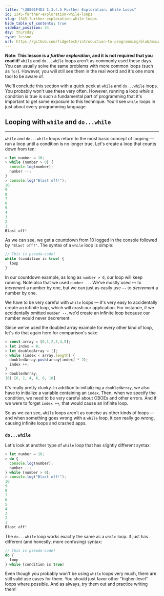 ```yaml
---
title: "\U0001F4D3 1.3.4.5 Further Exploration: While Loops"
id: 1345-further-exploration-while-loops
slug: 1345-further-exploration-while-loops
hide_table_of_contents: true
sidebar_position: 44
day: thursday
type: lesson
url: https://github.com/fidgetech/introduction-to-programming/blob/main/4e_while_loops.md
---
```


**Note: This lesson is a _further exploration_, and it is not required that you read it!** `while` and `do...while` loops aren't as commonly used these days. You can usually solve the same problems with more common loops (such as `for`). However, you will still see them in the real world and it's one more tool to be aware of.

We'll conclude this section with a quick peek at `while` and `do...while` loops. You probably won't use these very often. However, running a loop _while_ a condition is true is such a fundamental part of programming that it's important to get some exposure to this technique. You'll see `while` loops in just about every programming language.

## Looping with `while` and `do...while`
---

`while` and `do...while` loops return to the most basic concept of looping — run a loop until a condition is no longer true. Let's create a loop that counts down from ten:

```js
> let number = 10;
> while (number > 0) {
  console.log(number);
  number --;
}
> console.log("Blast off!");
10
9
8
7
6
5
4
3
2
1
Blast off!
```

As we can see, we get a countdown from 10 logged in the console followed by `"Blast off!"`. The syntax of a `while` loop is simple:

```js
// This is pseudo-code!
while (condition is true) {
  loop
}
```

In our countdown example, as long as `number > 0`, our loop will keep running. Note also that we used `number --`. We've mostly used `++` to _increment_ a number by one, but we can just as easily use `--` to _decrement_ a number by one.

We have to be very careful with `while` loops — it's very easy to accidentally create an infinite loop, which will crash our application. For instance, if we accidentally omitted `number --`, we'd create an infinite loop because our number would never decrement.

Since we've used the doubled array example for every other kind of loop, let's do that again here for comparison's sake:

```js
> const array = [0,1,2,3,4,5];
> let index = 0;
> let doubledArray = [];
> while (index < array.length) {
  doubledArray.push(array[index] * 2);
  index ++;
}
> doubledArray;
(6) [0, 2, 4, 6, 8, 10]
```

It's really pretty clunky. In addition to initializing a `doubledArray`, we also have to initialize a variable containing an `index`. Then, when we specify the condition, we need to be very careful about OBOEs and other errors. And if we were to forget `index ++`, that would cause an infinite loop.

So as we can see, `while` loops aren't as concise as other kinds of loops — and when something goes wrong with a `while` loop, it can really go wrong, causing infinite loops and crashed apps.

### `do...while`

Let's look at another type of `while` loop that has slightly different syntax:

```js
> let number = 10;
> do {
  console.log(number);
  number --;
} while (number > 0);
> console.log("Blast off!");
10
9
8
7
6
5
4
3
2
1
Blast off!
```

The `do...while` loop works exactly the same as a `while` loop. It just has different (and honestly, more confusing) syntax:

```js
// This is pseudo-code!
do {
  loop
} while (condition is true)
```

Even though you probably won't be using `while` loops very much, there are still valid use cases for them. You should just favor other "higher-level" loops where possible. And as always, try them out and practice writing them!